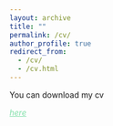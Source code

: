 ```yaml
---
layout: archive
title: ""
permalink: /cv/
author_profile: true
redirect_from: 
  - /cv/
  - /cv.html
---
```

<dl>

  You can download my cv <p><a href="https://www.dropbox.com/s/ihr74rrd7k2ik0s/webcv.pdf?dl=0" style="color: #82E0AA">*here*</a></p> 
  
</dl>
